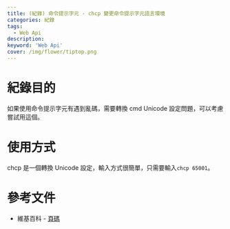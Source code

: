```yaml
---
title: (紀錄) 命令提示字元 - chcp 變更命令提示字元語言環境
categories: 紀錄
tags: 
  - Web Api
description:
keyword: 'Web Api'
cover: /img/flower/tiptop.png
---
```


# 紀錄目的
如果使用命令提示字元有遇到亂碼，需要轉換 cmd Unicode 設定問題，可以考慮嘗試用這個。 


# 使用方式
chcp 是一個轉換 Unicode 設定，輸入方式很簡單，只需要輸入```chcp 65001```。


# 參考文件
- 維基百科 - [頁碼](https://zh.wikipedia.org/wiki/%E4%BB%A3%E7%A0%81%E9%A1%B5)

